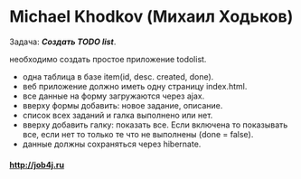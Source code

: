 # Michael Khodkov (Михаил Ходьков)

Задача: ***Создать TODO list***.

необходимо создать простое приложение todolist.
- одна таблица в базе item(id, desc. created, done).
- веб приложение должно иметь одну страницу index.html. 
- все данные на форму загружаются через ajax.
- вверху формы добавить: новое задание, описание.
- список всех заданий и галка выполнено или нет.
- вверху добавить галку: показать все. Если включена то показывать все, если нет то только те что не выполнены (done = false).
- данные должны сохраняться через hibernate. 

#### http://job4j.ru
